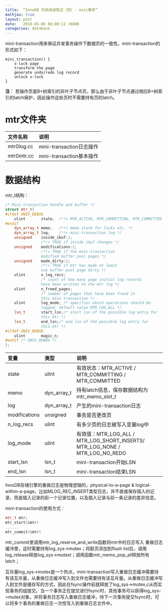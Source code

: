 ```yaml
---
title:  “InnoDB 内核阅读笔记（四）- mini事务”
mathjax: true
layout: post
date:   2018-05-06 08:00:12 +0800
categories: database
---
```


mini-transaction用来保证并发事务操作下数据页的一致性。mini-transaction的形式如下：
```
mini_transaction() {
	x-lock page
	transform the page
	generate undo/redo log record
	unlock x-lock
}
```

**注**： 若操作页是B+树索引的非叶子节点页，那么由于非叶子节点通过相应B+树索引的latch保护，因此操作这些页时不需要持有页的latch。


# **mtr文件夹**

文件名称 |  说明
:----|:----
mtr0log.cc | mini-transaction日志操作
mtr0mtr.cc | mini-transaction基本操作

# **数据结构**

mtr_t结构：
```cpp
/* Mini-transaction handle and buffer */
struct mtr_t{
#ifdef UNIV_DEBUG
	ulint		state;	/*!< MTR_ACTIVE, MTR_COMMITTING, MTR_COMMITTED */
#endif
	dyn_array_t	memo;	/*!< memo stack for locks etc. */
	dyn_array_t	log;	/*!< mini-transaction log */
	unsigned	inside_ibuf:1;
				/*!< TRUE if inside ibuf changes */
	unsigned	modifications:1;
				/*!< TRUE if the mini-transaction
				modified buffer pool pages */
	unsigned	made_dirty:1;
				/*!< TRUE if mtr has made at least
				one buffer pool page dirty */
	ulint		n_log_recs;
				/* count of how many page initial log records
				have been written to the mtr log */
	ulint		n_freed_pages;
				/* number of pages that have been freed in
				this mini-transaction */
	ulint		log_mode; /* specifies which operations should be
				logged; default value MTR_LOG_ALL */
	lsn_t		start_lsn;/* start lsn of the possible log entry for
				this mtr */
	lsn_t		end_lsn;/* end lsn of the possible log entry for
				this mtr */
#ifdef UNIV_DEBUG
	ulint		magic_n;
#endif /* UNIV_DEBUG */
};
```

变量 | 类型 |  说明
:----|:----|:----
state | ulint | 有效状态：MTR_ACTIVE / MTR_COMMITTING / MTR_COMMITTED
memo | dyn_array_t | 持有latch信息，保存数据结构为mtr_memo_slot_t
log | dyn_array_t | 产生的mini-transaction日志
modifications | unsigned | 事务是否更改页
n_log_recs | ulint | 有多少页的日志被写入变量log中
log_mode | ulint | 有效值：MTR_LOG_ALL / MTR_LOG_SHORT_INSERTS/ MTR_LOG_NONE / MTR_LOG_NO_REDO
start_lsn | lsn_t | mini-transaction开始LSN
end_lsn | lsn_t | mini-transaction结束LSN

InnoDB存储引擎的重做日志是物理逻辑的，physical-to-a-page & logical-within-a-page。比如MLOG_REC_INSERT类型日志，并不直接保存插入的记录，而是插入记录的前一个记录位置，以及插入记录与前一条记录的差异信息。

mini-transaction的使用方式：
```cpp
mtr_t mtr;
mtr_start(&mtr)
......
mtr_commit(&mtr)
```

mtr_commit里调用mtr_log_reserve_and_write函数将mtr中的日志写入
重做日志缓冲里，这时需要持有log_sys->mutex；将脏页添加到flush list后，调用log_release释放log_sys->mutext；调用函数mtr_memo_pop_all释放所有latch；

互斥量log_sys->mutex是一个热点，mini-transaction写入重做日志缓冲需要持有该互斥量，从重做日志缓冲写入到文件也需要持有该互斥量。从重做日志缓冲写入到文件是缓存写的方式，因此在fsync操作前就释放了log_sys->mutex,c从而实现事务的组提交。当一个事务正在提交进行fsync时，其他事务可以获得log_sys->mutex对象，并将事务日志写入重做日志缓冲，待下一次事务提交fsync时，可以将多个事务的重做日志一次性写入到重做日志文件中。
